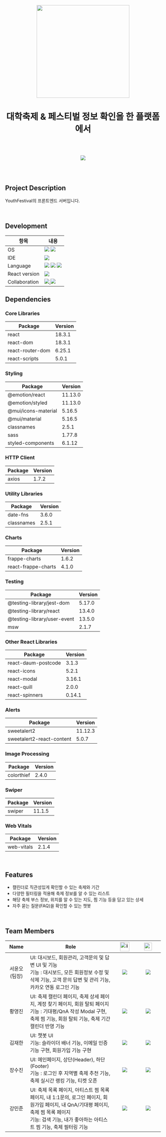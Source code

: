 <!-- Youth! README -->

<div align="center">
  <img width="300" src="https://github.com/user-attachments/assets/658e8600-887b-4ed7-b800-66ac8582f8de" />
</div>

<div align="center">
         <h1>대학축제 & 페스티벌 정보 확인을 한 플랫폼에서</h1>
</div>

<br><br>

<div align='center'>
  <a href="https://minjunkang.notion.site/cf4c4d9b5f9a48b2943ac1b4d734f052?v=965921ef42444c589abb8c7e4aab3d24&pvs=4">
      <img src="https://img.shields.io/badge/Notion-project_doc-blue?&style=for-the-badge&logo=notion">
  </a>
</div>

<br><br>

## Project Description
YouthFestival의 프론트엔드 서버입니다. 


<br>

## Development
| 항목 | 내용 |
| --- | --- |
| OS                            | <img src="https://img.shields.io/badge/-Windows-0052CC?style=flat-square&logo=vscode&logoColor=white"/> <img src="https://img.shields.io/badge/-Mac OS-417598?style=flat-square&logo=macos&logoColor=white"/> |                                     
| IDE                           | <img src="https://img.shields.io/badge/-Visual Studio Code-0078F0?style=flat-square&logo=vscode&logoColor=white"/>|
| Language                      | <img src="https://img.shields.io/badge/-HTML-orange?style=flat-square&logo=html5&logoColor=white"/>  <img src="https://img.shields.io/badge/-CSS-blue?style=flat-square&logo=css3&logoColor=white"/> <img src="https://img.shields.io/badge/-Javascript-yellow?style=flat-square&logo=javascript&logoColor=white"/> |
| React version                 | <img src="https://img.shields.io/badge/-React '18.3.1'-blue?style=flat-square&logo=react&logoColor=white"/> | 
|Collaboration | <a href="https://minjunkang.notion.site/cf4c4d9b5f9a48b2943ac1b4d734f052?v=965921ef42444c589abb8c7e4aab3d24&pvs=4"> <img src="https://img.shields.io/badge/-Notion-000000?style=flat-square&logo=Notion&logoColor=white"/> </a> <img src="https://img.shields.io/badge/-Figma-000000?style=flat-square&logo=Figma&logoColor=white"/>|


## Dependencies

### Core Libraries
| Package | Version |
| --- | --- |
| react | 18.3.1 |
| react-dom | 18.3.1 |
| react-router-dom | 6.25.1 |
| react-scripts | 5.0.1 |

### Styling
| Package | Version |
| --- | --- |
| @emotion/react | 11.13.0 |
| @emotion/styled | 11.13.0 |
| @mui/icons-material | 5.16.5 |
| @mui/material | 5.16.5 |
| classnames | 2.5.1 |
| sass | 1.77.8 |
| styled-components | 6.1.12 |

### HTTP Client
| Package | Version |
| --- | --- |
| axios | 1.7.2 |

### Utility Libraries
| Package | Version |
| --- | --- |
| date-fns | 3.6.0 |
| classnames | 2.5.1 |

### Charts
| Package | Version |
| --- | --- |
| frappe-charts | 1.6.2 |
| react-frappe-charts | 4.1.0 |

### Testing
| Package | Version |
| --- | --- |
| @testing-library/jest-dom | 5.17.0 |
| @testing-library/react | 13.4.0 |
| @testing-library/user-event | 13.5.0 |
| msw | 2.1.7 |

### Other React Libraries
| Package | Version |
| --- | --- |
| react-daum-postcode | 3.1.3 |
| react-icons | 5.2.1 |
| react-modal | 3.16.1 |
| react-quill | 2.0.0 |
| react-spinners | 0.14.1 |

### Alerts
| Package | Version |
| --- | --- |
| sweetalert2 | 11.12.3 |
| sweetalert2-react-content | 5.0.7 |

### Image Processing
| Package | Version |
| --- | --- |
| colorthief | 2.4.0 |

### Swiper
| Package | Version |
| --- | --- |
| swiper | 11.1.5 |

### Web Vitals
| Package | Version |
| --- | --- |
| web-vitals | 2.1.4 |


<br>

## Features
- 캘린더로 직관성있게 확인할 수 있는 축제와 기간
- 다양한 필터링을 적용해 축제 정보를 알 수 있는 리스트
- 해당 축제 부스 정보, 위치를 알 수 있는 지도, 찜 기능 등을 담고 있는 상세
- 자주 묻는 질문(FAQ)을 확인할 수 있는 챗봇

<br>

## Team Members
<table width="788">
<thead>
<tr>
<th width="100" align="center">Name</th>
<th width="200" align="center">Role</th>
<th width="150" align="center"><img src="https://techstack-generator.vercel.app/github-icon.svg" alt="icon" width="30" height="30" /></th>
<th width="225" align="center"><img src="https://github.com/SP-XD/SP-XD/blob/main/images/letterbox.gif?raw=true" width="25" /></th>
</tr> 
</thead>
<tbody>
    <tr>
        <td width="70" align="center">서윤오<br>(팀장)</td>
        <td width="1000">
                UI:  대시보드, 회원관리, 고객문의 및 답변 UI 및 기능
                <br>
                기능 : 대시보드, 모든 회원정보 수정 및 삭제 기능, 고객 문의 답변 및 관리 기능, 카카오 연동 로그인 기능 
        </td>
        <td width="60" align="center">
          <a href="https://github.com/seo0jjjjj">
            <img src="http://img.shields.io/badge/yoonoh-655ced?style=social&logo=github"/>
          </a>
        </td>
        <td width="175" align="center">
          <a href="mailto:seo0jjjjj@gmail.com"><img src="https://img.shields.io/static/v1?label=&message=seo0jjjjj@gmail.com&color=blue&style=flat-square&logo=gmail"></a>
        </td>
    </tr>
    <tr>
        <td width="70" align="center">황영진</td>
        <td width="1000">
                        UI: 축제 캘린더 페이지, 축제 상세 페이지, 계정 찾기 페이지, 회원 탈퇴 페이지
                        <br>
                        기능 : 기대평/QnA 작성 Modal 구현, 축제 찜 기능, 회원 탈퇴 기능, 축제 기간 캘린더 반영 기능
        </td>
        <td width="60" align="center">
          <a href="https://github.com/bakuuuuuuu">
            <img src="http://img.shields.io/badge/youngjin-655ced?style=social&logo=github"/>
          </a>
        </td>
        <td width="155" align="center">
          <a href="mailto:j5672974@gmail.com"><img src="https://img.shields.io/static/v1?label=&message=j5672974@gmail.com&color=gray&style=flat-square&logo=gmail"></a>
        </td>
    </tr>
    <tr>
        <td width="70" align="center">김재한</td>
        <td width="1000">
                        UI: 챗봇 UI
                        <br>
                        기능: 슬라이더 배너 기능, 이메일 인증 기능 구현, 회원가입 기능 구현
        </td>
        <td width="60" align="center">
          <a href="https://github.com/OrangeBoy98">
            <img src="http://img.shields.io/badge/jaehan-655ced?style=social&logo=github"/>
          </a>
        </td>
        <td width="155" align="center">
          <a href="mailto:wogks119@gmail.com"><img src="https://img.shields.io/static/v1?label=&message=wogks119@gmail.com&color=lightblue&style=flat-square&logo=gmail"></a>
        </td>
    </tr>
    <tr>
        <td width="70" align="center">장수진</td>
        <td width="1000">
                        UI: 메인페이지, 상단(Header), 하단(Footer)
                        <br>
                        기능 : 로그인 후 지역별 축제 추천 기능, 축제 실시간 랭킹 기능, 티켓 오픈  
        </td>
        <td width="60" align="center">
          <a href="https://github.com/soiojin">
            <img src="http://img.shields.io/badge/soojin-655ced?style=social&logo=github"/>
          </a>
        </td>
        <td width="155" align="center">
          <a href="mailto:dori022662@gmail.com"><img src="https://img.shields.io/static/v1?label=&message=dori022662@gmail.com&color=pink&style=flat-square&logo=gmail"></a>
        </td>
    </tr>
    <tr>
        <td width="70" align="center">강민준</td>
        <td width="1000">
                        UI: 축제 목록 페이지, 아티스트 찜 목록 페이지, 내 1:1문의, 로그인 페이지, 회원가입 페이지, 내 QnA/기대평 페이지, 축제 찜 목록 페이지
                        <br>
                        기능: 검색 기능, 내가 좋아하는 아티스트 찜 기능, 축제 필터링 기능
        </td>
        <td width="60" align="center">
          <a href="https://github.com/kang-minjune">
            <img src="http://img.shields.io/badge/kangminjun-655ced?style=social&logo=github"/>
          </a>
        </td>
        <td width="155" align="center">
          <a href="mailto:bkokmj0327@gmail.com"><img src="https://img.shields.io/static/v1?label=&message=bkokmj0327@gmail.com&color=yellow&style=flat-square&logo=gmail"></a>
        </td>
    </tr>
</tbody>
</table>
